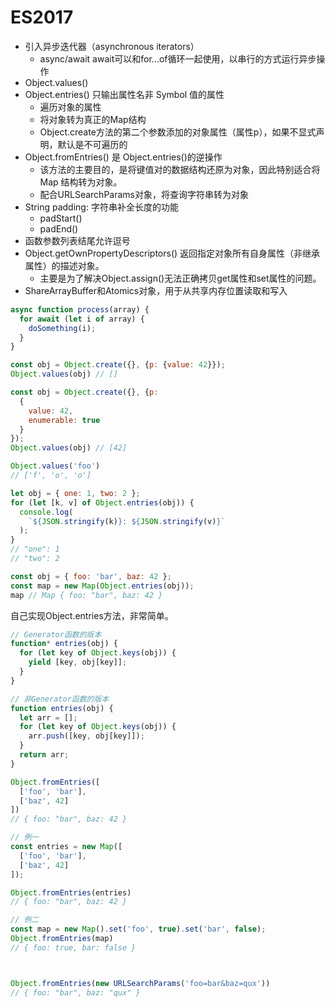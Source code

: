 # ES2017

- 引入异步迭代器（asynchronous iterators）
  - async/await await可以和for...of循环一起使用，以串行的方式运行异步操作
- Object.values()
- Object.entries() 只输出属性名非 Symbol 值的属性
  - 遍历对象的属性
  - 将对象转为真正的Map结构
  - Object.create方法的第二个参数添加的对象属性（属性p），如果不显式声明，默认是不可遍历的
- Object.fromEntries() 是 Object.entries()的逆操作
  - 该方法的主要目的，是将键值对的数据结构还原为对象，因此特别适合将 Map 结构转为对象。
  - 配合URLSearchParams对象，将查询字符串转为对象
- String padding: 字符串补全长度的功能
  - padStart()
  - padEnd()
- 函数参数列表结尾允许逗号
- Object.getOwnPropertyDescriptors() 返回指定对象所有自身属性（非继承属性）的描述对象。
  - 主要是为了解决Object.assign()无法正确拷贝get属性和set属性的问题。
- ShareArrayBuffer和Atomics对象，用于从共享内存位置读取和写入


```js
async function process(array) {
  for await (let i of array) {
    doSomething(i);
  }
}
```

```js
const obj = Object.create({}, {p: {value: 42}});
Object.values(obj) // []

const obj = Object.create({}, {p:
  {
    value: 42,
    enumerable: true
  }
});
Object.values(obj) // [42]

Object.values('foo')
// ['f', 'o', 'o']
```

```js
let obj = { one: 1, two: 2 };
for (let [k, v] of Object.entries(obj)) {
  console.log(
    `${JSON.stringify(k)}: ${JSON.stringify(v)}`
  );
}
// "one": 1
// "two": 2

const obj = { foo: 'bar', baz: 42 };
const map = new Map(Object.entries(obj));
map // Map { foo: "bar", baz: 42 }
```

自己实现Object.entries方法，非常简单。

```js
// Generator函数的版本
function* entries(obj) {
  for (let key of Object.keys(obj)) {
    yield [key, obj[key]];
  }
}

// 非Generator函数的版本
function entries(obj) {
  let arr = [];
  for (let key of Object.keys(obj)) {
    arr.push([key, obj[key]]);
  }
  return arr;
}
```


```js
Object.fromEntries([
  ['foo', 'bar'],
  ['baz', 42]
])
// { foo: "bar", baz: 42 }

// 例一
const entries = new Map([
  ['foo', 'bar'],
  ['baz', 42]
]);

Object.fromEntries(entries)
// { foo: "bar", baz: 42 }

// 例二
const map = new Map().set('foo', true).set('bar', false);
Object.fromEntries(map)
// { foo: true, bar: false }



Object.fromEntries(new URLSearchParams('foo=bar&baz=qux'))
// { foo: "bar", baz: "qux" }
```

